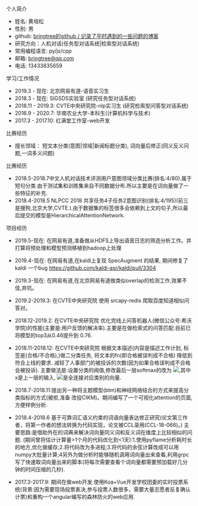 个人简介

- 姓名: 黄培松
- 性别: 男
- github: [bringtree的github / 记录了平时遇到的一些问题的博客](https://github.com/bringtree/question_embedding/issues)
- 研究方向：人机对话(任务型对话系统|检索型对话系统)
- 常用编程语言: py/js/cpp
- 邮箱: bringtree@qq.com
- 电话: 13433835659

学习/工作情况

- 2019.3 - 现在: 北京网易有道-语音实习生 
- 2018.3 - 现在: SIGSDS实验室 (研究任务型对话系统)
- 2018.11 - 2019.3: CVTE中央研究院-nlp实习生 (研究检索型问答型对话系统)
- 2016.9 - 2020.7: 华南农业大学-本科生(计算机科学与技术)
- 2017.3 - 2017.10: 红满堂工作室-web开发

比赛经历

- 擅长领域： 短文本分类(意图|领域|新闻标题分类), 词向量后修正(同义反义问题,一词多义问题)

比赛经历

- 2018.5-2018.7中文人机对话技术评测用户意图领域分类比赛(排名:4/80).属于短句分类.由于测试集和训练集来自不同数据分布.所以主要是在词向量做了一些特征的补充.
- 2018.4-2018.5 NLPCC 2018 共享任务4子任务2意图识别(排名:4/195)(前三是搜狗,北京大学,CVTE.).由于数据集的标签很多会依赖到上文的句子,所以最后提交的模型是HierarchicalAttentionNetwork.

项目经历
- 2019.5-现在: 在网易有道,准备做从HDFS上导出语音日志的筛选分析工作。并打算将预处理和模型预测移植到hadoop上处理
- 2019.4-现在: 在网易有道,在kaldi上复现 SpecAugment 的结果, 期间修复了kaldi 一个bug https://github.com/kaldi-asr/kaldi/pull/3304
- 2019.3-现在: 在网易有道,在北京网易有道做类似overlap的检测工作,效果不佳,弃坑。
- 2019.2-2019.3: 在CVTE中央研究院 使用 srcapy-redis 爬取百度知道相似问答对。
- 2018.12-2019.2: 在CVTE中央研究院 优化完线上问答机器人(微信公众号:希沃学院)的性能(主要是:用户反馈的解决率).主要是在做检索式的问答匹配.目前已将模型的top3从0.46提升到 0.76.
- 2018.11-2018.12: 在CVTE中央研究院 根据文本描述(内容是描述工作计划, 标签是(合格/不合格),)做二分类任务, 将文本的fn(即合格被误判成不合格) 降低到符合上线的要求. 减轻了人事部门的被投诉的次数(因为如果合格误判成不合格 会被投诉). 主要做法是:设置分类的阀值,修改最后一层softmax的改为
<img src="http://latex.codecogs.com/gif.latex?y_{i} = softmax(x-u_{i} , u_{i}) " />,其中x是上一层的输入,
<img src="http://latex.codecogs.com/gif.latex?u_{i}" />是全连接对应类别的向量.

- 2018.7-2018.11:提出另⼀种将主题模型(btm)和神经⽹络结合的方式来提高分类指标的方式(被拒,准备 改投CIKM)。期间编写了一个可视化attention的页⾯,方便样例分析.
- 2018.4-2018.6 基于可靠词汇语义约束的词语向量表达修正研究(论文第三作者，将第一作者的想法转换为代码实现，论文被CCL录用(CCL-18-066)。) 主要思路:是借助外在的词典来解决词向量同义词和反义词在维度上比较相似的问题.
(期间曾将估计计算量>1个月的代码优化到<1天):1.使用pyflame分析耗时长的地方,优化做缓存;2.将代码改为多进程;3.将代码的余弦计算改成可以用numpy大批量计算;4另外为做分析时能够随机调用词向量出来查看,利用grpc写了快速取词向量出来的脚本(将每次需要查看个词向量都需要预加载好几分钟的时间压缩的几秒).
- 2017.3-2017.9: 期间在做web开发.使用Koa+Vue开发学校团委的实时投票系统(背景:因为需要现场投票表决,参与投票人数很多，需要大量志愿者反复确认计票)和重构一个angular编写的森林防火的web应用.
